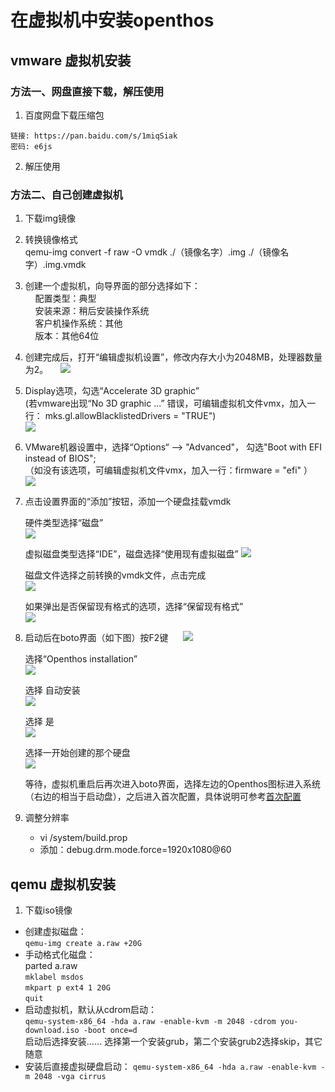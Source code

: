 # 在虚拟机中安装openthos   
## vmware 虚拟机安装

### 方法一、网盘直接下载，解压使用
1. 百度网盘下载压缩包
```  
链接: https://pan.baidu.com/s/1miqSiak 
密码: e6js
```  
2. 解压使用

### 方法二、自己创建虚拟机
1. 下载img镜像   
     
2. 转换镜像格式   
      qemu-img  convert  -f raw -O vmdk  ./（镜像名字）.img  ./（镜像名字）.img.vmdk   
         
3. 创建一个虚拟机，向导界面的部分选择如下：   
     配置类型：典型   
     安装来源：稍后安装操作系统   
     客户机操作系统：其他   
     版本：其他64位   
        
4. 创建完成后，打开“编辑虚拟机设置”，修改内存大小为2048MB，处理器数量为2。
     ![](pic/anzhuang/vmware.png)   
        
5. Display选项，勾选“Accelerate 3D graphic”   
     (若vmware出现“No 3D graphic ...” 错误，可编辑虚拟机文件vmx，加入一行： mks.gl.allowBlacklistedDrivers = "TRUE")   
     ![](pic/anzhuang/vmware3d.png)   
     
6. VMware机器设置中，选择“Options“ --> "Advanced"， 勾选"Boot with EFI instead of BIOS";   
     （如没有该选项，可编辑虚拟机文件vmx，加入一行：firmware = "efi" ）    
     ![](pic/anzhuang/vmwareboot.png)     
        
7. 点击设置界面的“添加”按钮，添加一个硬盘挂载vmdk   
         
   硬件类型选择“磁盘”   
      ![](pic/anzhuang/hardware.png)   
         
   虚拟磁盘类型选择“IDE”，磁盘选择“使用现有虚拟磁盘”
      ![](pic/anzhuang/disk.png)   
         
   磁盘文件选择之前转换的vmdk文件，点击完成   
      ![](pic/anzhuang/selectdisk.png)   
         
   如果弹出是否保留现有格式的选项，选择“保留现有格式”    
      ![](pic/anzhuang/keepfmt.png)
  
8. 启动后在boto界面（如下图）按F2键
      ![](pic/anzhuang/boto1.png)
         
   选择“Openthos installation”   
      ![](pic/anzhuang/botoF2.png)   
         
   选择 自动安装   
      ![](pic/anzhuang/vmAutoInstall.png)   
         
   选择 是    
      ![](pic/anzhuang/vmAutoInstall1.png)   
         
   选择一开始创建的那个硬盘    
      ![](pic/anzhuang/vmAutoInstall2.png)   
      
   等待，虚拟机重启后再次进入boto界面，选择左边的Openthos图标进入系统（右边的相当于启动盘），之后进入首次配置，具体说明可参考[首次配置](./三.首次配置.md) 
  
9. 调整分辨率
     - vi /system/build.prop
     - 添加：debug.drm.mode.force=1920x1080@60
   
## qemu 虚拟机安装

1. 下载iso镜像

  - 创建虚拟磁盘：  
    `qemu-img create a.raw +20G`  
  - 手动格式化磁盘：  
    parted a.raw  
        `mklabel msdos`  
        `mkpart p ext4 1 20G`  
        `quit`
  - 启动虚拟机，默认从cdrom启动：  
    `qemu-system-x86_64 -hda a.raw -enable-kvm -m 2048 -cdrom you-download.iso -boot once=d`  
    启动后选择安装…… 选择第一个安装grub，第二个安装grub2选择skip，其它随意
  - 安装后直接虚拟硬盘启动：
    `qemu-system-x86_64 -hda a.raw -enable-kvm -m 2048 -vga cirrus`
